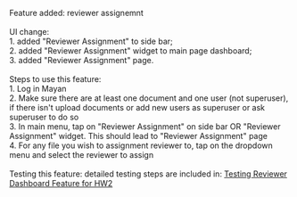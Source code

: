Feature added: reviewer assignemnt\
\
UI change: \
    1. added "Reviewer Assignment" to side bar;\
    2. added "Reviewer Assignment" widget to main page dashboard;\
    3. added "Reviewer Assignment" page.\
\
Steps to use this feature: \
    1. Log in Mayan\
    2. Make sure there are at least one document and one user (not superuser), if there isn't upload documents or add new users as superuser or ask superuser to do so\
    3. In main menu, tap on "Reviewer Assignment" on side bar OR "Reviewer Assignment" widget. This should lead to "Reviewer Assignment" page\
    4. For any file you wish to assignment reviewer to, tap on the dropdown menu and select the reviewer to assign\
\
Testing this feature: detailed testing steps are included in: [Testing Reviewer Dashboard Feature for HW2](https://github.com/CMU-313/fall-2021-hw2-crabs-adjust-humidity/blob/master/docs/testing_reviewer_dashboard.txt)